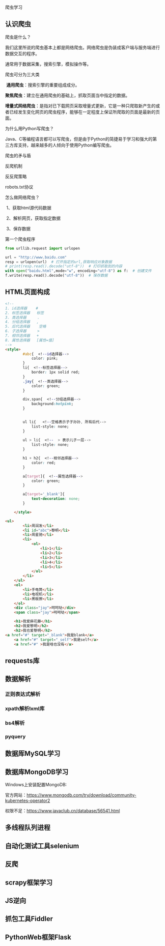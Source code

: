 爬虫学习

## 认识爬虫

爬虫是什么？

我们这里所说的爬虫基本上都是网络爬虫。网络爬虫是伪装成客户端与服务端进行数据交互的程序。

通常用于数据采集，搜索引擎，模拟操作等。  

爬虫可分为三大类

​    	**通用爬虫**：搜索引擎的重要组成成分。

​		**聚焦爬虫**：建立在通用爬虫的基础上，抓取页面当中指定的数据。

​		**增量式网络爬虫**：是指对已下载网页采取增量式更新，它是一种只爬取新产生的或者已经发生变化网页的爬虫程序，能够在一定程度上保证所爬取的页面是最新的页面。

为什么用Python写爬虫？

Java、C等编程语言都可以写爬虫，但是由于Python的简捷易于学习和强大的第三方库支持，越来越多的人倾向于使用Python编写爬虫。

爬虫的矛与盾

反爬机制

反反爬策略

robots.txt协议

怎么做网络爬虫？

​    1、获取html源代码数据

​    2、解析网页，获取指定数据

​    3、保存数据

第一个爬虫程序

~~~python
from urllib.request import urlopen

url = "http://www.baidu.com"
resp = urlopen(url)  # 打开指定的url,获取响应对象数据
# print(resp.read().decode("utf-8"))  # 打印抓取到的内容
with open("baidu.html",mode="w", encoding="utf-8") as f:  # 创建文件
f.write(resp.read().decode("utf-8"))  # 保存数据
~~~



## HTML页面构成

~~~html
<!--
1. id选择器    #
2. 标签选择器   标签
3. 类选择器     .
4. 分组选择器   ,
5. 后代选择器	空格
6. 子选择器     >
7. 相邻选择器   +
8. 属性选择器   [属性=值]
-->
<style>
        #abc{  <!--id选择器-->
            color: pink;
        }
        li{  <!--标签选择器-->
            border: 1px solid red;
        }
        .jay{  <!--类选择器-->
            color: green;
        }

        div,span{  <!--分组选择器-->
            background:hotpink;
        }

    
        ul li{   <!--空格表示子子孙孙, 所有后代-->
            list-style: none;
        }
    
        ul > li{  <!--  > 表示儿子一层-->
            list-style: none;
        }

        h1 + h2{  <!--相邻选择器-->
            color: red;
        }

        a[target]{  <!--属性选择器-->
            color: green;
        }

        a[target='_blank']{
            text-decoration: none;
        }

    </style>

<ul>
        <li>周润发</li>
        <li id="abc">黎明</li>
        <li>周星驰</li>
        <li>
            <ol>
                <li>1</li>
                <li>2</li>
                <li>3</li>
                <li>4</li>
                <li>5</li>
            </ol>
        </li>
    </ul>
    <ol>
        <li>手电筒</li>
        <li>电视机</li>
        <li>黑板擦</li>
    </ol>
    <div class="jay">呵呵哒</div>
    <span class="jay">呵呵哒</span>

    <h1>我爱麻花藤</h1>
    <h2>我爱黎明</h2>
    <h2>我也爱黎明</h2>
<a href="#" target="_blank">我是blank</a>
    <a href="#" target="_self">我是self</a>
    <a href="#" >我是啥也没有</a>
~~~



## requests库



## 数据解析

### 正则表达式解析



### xpath解析lxml库



### bs4解析



### pyquery



## 数据厍MySQL学习

## 数据库MongoDB学习

Windows上安装配置MongoDB:

官方网站：https://www.mongodb.com/try/download/community-kubernetes-operator2

权限不足：https://www.javaclub.cn/database/56541.html

## 多线程队列进程

## 自动化测试工具selenium

## 反爬

## scrapy框架学习

## JS逆向

## 抓包工具Fiddler

## PythonWeb框架Flask

